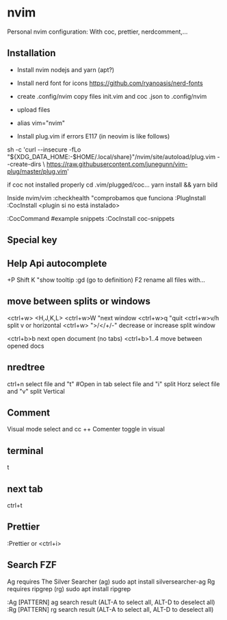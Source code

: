 # nvim
Personal nvim configuration:
With coc, prettier, nerdcomment,...

## Installation
- Install nvim nodejs and yarn (apt?)
- Install nerd font for icons https://github.com/ryanoasis/nerd-fonts
- create .config/nvim
copy files init.vim and coc .json to .config/nvim
- upload files
- alias vim="nvim"

- Install plug.vim if errors E117 (in neovim is like follows)

 sh -c 'curl --insecure -fLo "${XDG_DATA_HOME:-$HOME/.local/share}"/nvim/site/autoload/plug.vim --create-dirs \                                                                https://raw.githubusercontent.com/junegunn/vim-plug/master/plug.vim'
 
 

if coc not installed properly
cd .vim/plugged/coc...
yarn install && yarn bild


Inside nvim/vim
:checkhealth "comprobamos que funciona
:PlugInstall 
:CocInstall <plugin si no está instalado>

:CocCommand #example snippets
:CocInstall coc-snippets

## Special key
<space>

## Help Api autocomplete
<ctrl>+P
Shift K "show tooltip
:gd (go to definition)
F2 rename all files with...

## move between splits or windows
<ctrl+w> <H,J,K,L>
<ctrl+w>W "next window
<ctrl+w>q  "quit
<ctrl+w>v/h split v or horizontal
<ctrl+w> <number optional> ">/</+/-"   decrease or increase split window

<ctrl+b>b next open document (no tabs)
<ctrl+b>1..4 move between opened docs

## nredtree
ctrl+n
select file and "t" #Open in tab 
select file and "i" split Horz
select file and "v" split Vertical

## Comment
Visual mode select and <space>cc
++ Comenter toggle in visual

## terminal
<space>t

## next tab
ctrl+t

## Prettier
:Prettier or <ctrl+i>

## Search FZF
Ag requires The Silver Searcher (ag) sudo apt install silversearcher-ag
Rg requires ripgrep (rg) sudo apt install ripgrep

:Ag [PATTERN]	ag search result (ALT-A to select all, ALT-D to deselect all)
:Rg [PATTERN]	rg search result (ALT-A to select all, ALT-D to deselect all)
